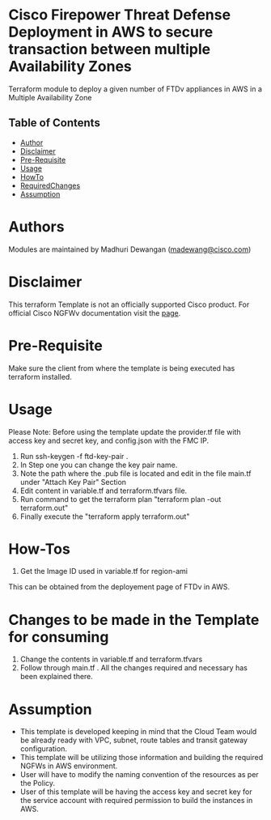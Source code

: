 # Cisco Firepower Threat Defense Deployment in AWS to secure transaction between multiple Availability Zones
Terraform module to deploy a given number of FTDv appliances in AWS in a Multiple Availability Zone


<!-- TABLE OF CONTENTS -->
## Table of Contents

* [Author](#author)
* [Disclaimer](#disclaimer)
* [Pre-Requisite](#pre-requisite)
* [Usage](#usage)
* [HowTo](#how-tos)
* [RequiredChanges](#changes-to-be-made-in-the-template-for-consuming)
* [Assumption](#assumption)

# Authors
Modules are maintained by Madhuri Dewangan (madewang@cisco.com)

# Disclaimer
This terraform Template is not an officially supported Cisco product. For official Cisco NGFWv documentation visit the [page](https://www.cisco.com/c/en/us/td/docs/security/firepower/quick_start/aws/ftdv-aws-gsg.html).


# Pre-Requisite
Make sure the client from where the template is being executed has terraform installed.

# Usage
Please Note: Before using the template update the provider.tf file with access key and secret key, and config.json with the FMC IP.
1. Run ssh-keygen -f ftd-key-pair .
2. In Step one you can change the key pair name.
3. Note the path where the .pub file is located and edit in the file main.tf under "Attach Key Pair" Section
4. Edit content in variable.tf and terraform.tfvars file.
5. Run command to get the terraform plan "terraform plan -out terraform.out"
6. Finally execute the "terraform apply terraform.out"

# How-Tos
1. Get the Image ID used in variable.tf for region-ami

This can be obtained from the deployement page of FTDv in AWS.



# Changes to be made in the Template for consuming
1. Change the contents in variable.tf and terraform.tfvars
2. Follow through main.tf . All the changes required and necessary has been explained there.

# Assumption
- This template is developed keeping in mind that the Cloud Team would be already ready with VPC, subnet, route tables and transit gateway configuration.
- This template will be utilizing those information and building the required NGFWs in AWS environment.
- User will have to modify the naming convention of the resources as per the Policy.
- User of this template will be having the access key and secret key for the service account with required permission to build the instances in AWS.







